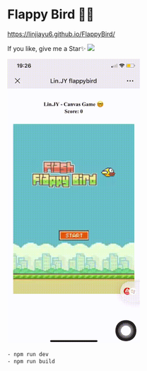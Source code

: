 # Flappy Bird 🥴🥳

https://linjiayu6.github.io/FlappyBird/

If you like, give me a Star✨
<img src="https://i.niupic.com/images/2020/09/04/8CY3.jpg" width='100'/>

<img src="src/img/readme.gif" width='300'/>

```
- npm run dev
- npm run build
```
